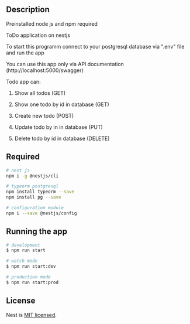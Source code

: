 ## Description

Preinstalled node js and npm required 

ToDo application on nestjs

To start this programm connect to your postgresql database via ".env" file and run the app

You can use this app only via API documentation (http://localhost:5000/swagger)

Todo app can:

1. Show all todos (GET)

2. Show one todo by id in database (GET)

3. Create new todo (POST)

4. Update todo by in in database (PUT)

5. Delete todo by id in database (DELETE)


## Required

```bash
# nest js
npm i -g @nestjs/cli

# typeorm postgresql
npm install typeorm --save
npm install pg --save

# configuration module
npm i --save @nestjs/config
```

## Running the app

```bash
# development
$ npm run start

# watch mode
$ npm run start:dev

# production mode
$ npm run start:prod
```


## License

Nest is [MIT licensed](LICENSE).
